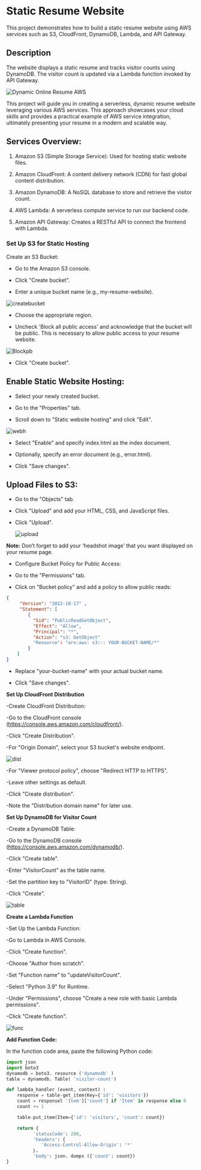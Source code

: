 
# Static Resume Website

This project demonstrates how to build a static resume website using AWS services such as S3, CloudFront, DynamoDB, Lambda, and API Gateway.

## Description

The website displays a static resume and tracks visitor counts using DynamoDB. The visitor count is updated via a Lambda function invoked by API Gateway.


![Dynamic Online Resume AWS](https://github.com/user-attachments/assets/13803f13-eeab-4ec3-b928-13e3a26fd089)

This project will guide you in creating a serverless, dynamic resume website leveraging various AWS services. This approach showcases your cloud skills and provides a practical example of AWS service integration, ultimately presenting your resume in a modern and scalable way.

## Services Overview:

1. Amazon S3 (Simple Storage Service): Used for hosting static website files.

2. Amazon CloudFront: A content delivery network (CDN) for fast global content distribution.

3. Amazon DynamoDB: A NoSQL database to store and retrieve the visitor count.

4. AWS Lambda: A serverless compute service to run our backend code.

5. Amazon API Gateway: Creates a RESTful API to connect the frontend with Lambda.

### Set Up S3 for Static Hosting

Create an S3 Bucket:

* Go to the Amazon S3 console.

* Click "Create bucket".

* Enter a unique bucket name (e.g., my-resume-website).

![createbucket](https://github.com/user-attachments/assets/25f199c2-c482-4583-97ce-f5789205a7ca)

* Choose the appropriate region.

* Uncheck 'Block all public access' and acknowledge that the bucket will be public. This is necessary to allow public access to your resume website.

![Blockpb](https://github.com/user-attachments/assets/ee55f91e-9d2f-45bd-8e30-8da8ddbffd61)

* Click "Create bucket".

## Enable Static Website Hosting:

- Select your newly created bucket.

- Go to the "Properties" tab.

- Scroll down to "Static website hosting" and click "Edit".

![webh](https://github.com/user-attachments/assets/61532ffb-4007-47fe-82b3-a46e51b6fc43)

- Select "Enable" and specify index.html as the index document.

- Optionally, specify an error document (e.g., error.html).

- Click "Save changes".

## Upload Files to S3:

- Go to the "Objects" tab.

- Click "Upload" and add your HTML, CSS, and JavaScript files.

- Click "Upload".

  ![upload](https://github.com/user-attachments/assets/4d937ba6-0c20-4e77-bb62-167f4226d3d3)

**Note:** Don’t forget to add your ‘headshot image’ that you want displayed on your resume page.

- Configure Bucket Policy for Public Access:

- Go to the "Permissions" tab.

- Click on "Bucket policy" and add a policy to allow public reads:

``` json
{
     "Version": "2012-10-17" ,
     "Statement": [
        {
          "Sid": "PublicReadGetObject",
          "Effect": "Allow",
          "Principal": "*",
          "Action": "s3: GetObject"
          "Resource": "arn:aws: s3::: YOUR-BUCKET-NAME/*"
        }
    ]
}
```
- Replace "your-bucket-name" with your actual bucket name.

- Click "Save changes".

**Set Up CloudFront Distribution**

-Create CloudFront Distribution:

-Go to the CloudFront console (https://console.aws.amazon.com/cloudfront/).

-Click "Create Distribution".

-For "Origin Domain", select your S3 bucket's website endpoint.

![dist](https://github.com/user-attachments/assets/d9278748-de9c-4f5c-ab34-91dfd94efb37)


-For "Viewer protocol policy", choose "Redirect HTTP to HTTPS".

-Leave other settings as default.

-Click "Create distribution".

-Note the "Distribution domain name" for later use.

**Set Up DynamoDB for Visitor Count**

-Create a DynamoDB Table:

-Go to the DynamoDB console (https://console.aws.amazon.com/dynamodb/).

-Click "Create table".

-Enter "VisitorCount" as the table name.

-Set the partition key to "VisitorID" (type: String).

-Click "Create".

![table](https://github.com/user-attachments/assets/e697fc89-28de-4cf8-9a46-41958989f4a1)

**Create a Lambda Function**

-Set Up the Lambda Function:

-Go to Lambda in AWS Console.

-Click "Create function".

-Choose "Author from scratch".

-Set "Function name" to "updateVisitorCount".

-Select "Python 3.9" for Runtime.

-Under "Permissions", choose "Create a new role with basic Lambda permissions".

-Click "Create function".

![func](https://github.com/user-attachments/assets/6bb308f5-1bf5-4fb9-a792-cd44df67b500)

**Add Function Code:**

In the function code area, paste the following Python code:

``` python
import json
import boto3
dynamodb = boto3. resource ('dynamodb' )
table = dynamodb. Table( 'visitor-count')

def lambda_handler (event, context) :
    response = table-get_item(Key={'id': 'visitors'})
    count = responsel 'Item']['count'] if 'Item' in response else 0
    count += 1

    table-put_item(Item={'id': 'visitors', 'count': count})

    return {
          'statusCode': 200,
          'headers': {
             'Access-Control-Allow-Origin': '*'
          ｝，
          'body': json. dumps ({'count': count})
}
```







